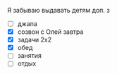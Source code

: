 Я забываю выдавать детям доп. з
- [ ] джапа
- [x] созвон с Олей завтра
- [x] задачи 2х2
- [x] обед
- [ ] занятия
- [ ] отдых